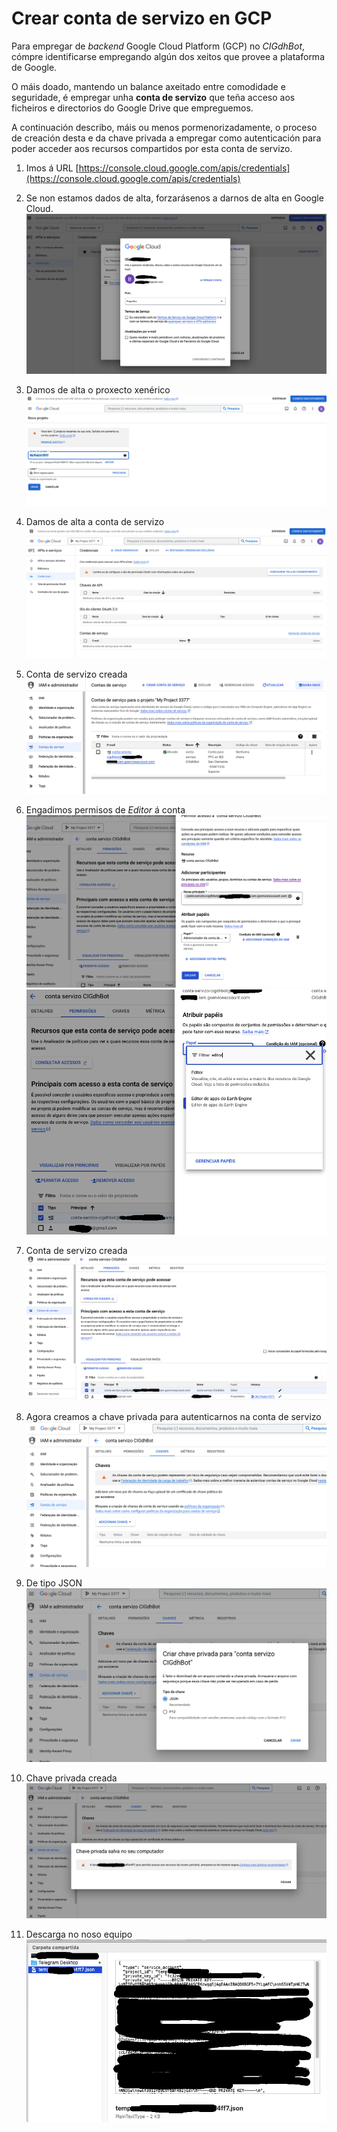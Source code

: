 # Crear conta de servizo en GCP

Para empregar de *backend* Google Cloud Platform (GCP) no *CIGdhBot*, cómpre identificarse empregando algún dos xeitos que provee a plataforma de Google.

O máis doado, mantendo un balance axeitado entre comodidade e seguridade, é empregar unha **conta de servizo** que teña acceso aos ficheiros e directorios do Google Drive que empreguemos.

A continuación describo, máis ou menos pormenorizadamente, o proceso de creación desta e da chave privada a empregar como autenticación para poder acceder aos recursos compartidos por esta conta de servizo.


1. Imos á URL [https://console.cloud.google.com/apis/credentials](https://console.cloud.google.com/apis/credentials)
2. Se non estamos dados de alta, forzarásenos a darnos de alta en Google Cloud.
![Alta en GCP se non o estamos xa](../img/conta_servizo_GCP/001_alta_GCP.png)
3. Damos de alta o proxecto xenérico
![Alta en GCP se non o estamos xa](../img/conta_servizo_GCP/002_alta_proxecto.png)
4. Damos de alta a conta de servizo
![Alta en GCP se non o estamos xa](../img/conta_servizo_GCP/004_alta_credencias_conta_servizo.png)
5. Conta de servizo creada
![Alta en GCP se non o estamos xa](../img/conta_servizo_GCP/005_creada_conta_servizo.png)
6. Engadimos permisos de *Editor* á conta
![Alta en GCP se non o estamos xa](../img/conta_servizo_GCP/006_permisos_conta_servizo.png)
![Alta en GCP se non o estamos xa](../img/conta_servizo_GCP/007_permisos_editor.png)

7. Conta de servizo creada
![Alta en GCP se non o estamos xa](../img/conta_servizo_GCP/008_permisos_editor_listado.png)
8. Agora creamos a chave privada para autenticarnos na conta de servizo
![Alta en GCP se non o estamos xa](../img/conta_servizo_GCP/009_crear_keys.png)
9. De tipo JSON
![Alta en GCP se non o estamos xa](../img/conta_servizo_GCP/010_chave_privada_JSON.png)
10. Chave privada creada
![Alta en GCP se non o estamos xa](../img/conta_servizo_GCP/011_descarga_chave_privada.png)
11. Descarga no noso equipo
![Alta en GCP se non o estamos xa](../img/conta_servizo_GCP/012_descargada.png)

     
 
